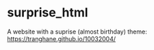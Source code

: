 # surprise_html
A website with a suprise (almost birthday) theme: https://tranghane.github.io/10032004/   
 
 <!-- Deadline: 10/03/2004 --> 
 
 
  
 
 
 
 
 











  
 
 
 
 
 
    
    
    
 
 
 
 
 
 
 
 
 

